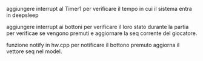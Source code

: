 aggiungere interrupt al Timer1 per verificare il tempo in cui il sistema entra 
in deepsleep

aggiungere interrupt ai bottoni per verificare il loro stato durante la partia
per verificae se vengono premuti e aggiornare la seq corrente del giocatore.

funzione notify in hw.cpp per notificare il bottono premuto aggiorna il vettore
seq nel model.